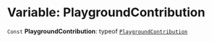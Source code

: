 # Variable: PlaygroundContribution

`Const` **PlaygroundContribution**: typeof [`PlaygroundContribution`](/auto-docs/core/variables/PlaygroundContribution-1.md)
